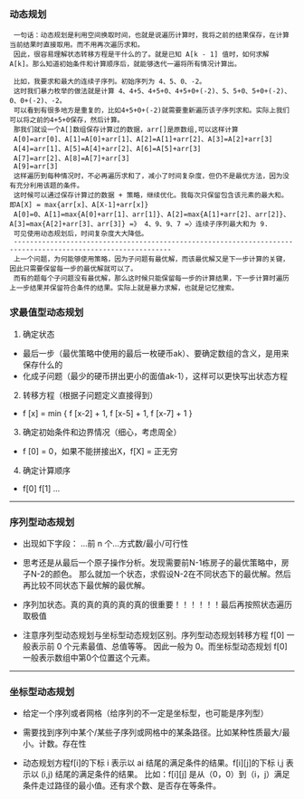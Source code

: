 ### 动态规划

````
 一句话：动态规划是利用空间换取时间，也就是说遍历计算时，我将之前的结果保存，在计算当前结果时直接取用。而不用再次遍历求和。
 因此，很容易理解状态转移方程是干什么的了。就是已知 A[k - 1] 值时，如何求解 A[k]。那么知道初始条件和计算顺序后，就能够迭代一遍将所有情况计算出。
 
 比如，我要求和最大的连续子序列。初始序列为 4、5、0、-2。
 这时我们暴力枚举的做法就是计算 4、4+5、4+5+0、4+5+0+(-2)、5、5+0、5+0+(-2)、0、0+(-2)、-2。
 可以看到有很多地方是重复的，比如4+5+0+(-2)就需要重新遍历该子序列求和。实际上我们可以将之前的4+5+0保存，然后计算。
 那我们就设一个A[]数组保存计算过的数据，arr[]是原数组,可以这样计算
 A[0]=arr[0]、A[1]=A[0]+arr[1]、A[2]=A[1]+arr[2]、A[3]=A[2]+arr[3]
 A[4]=arr[1]、A[5]=A[4]+arr[2]、A[6]=A[5]+arr[3]
 A[7]=arr[2]、A[8]=A[7]+arr[3]
 A[9]=arr[3]
 这样遍历到每种情况时，不必再遍历求和了，减小了时间复杂度，但仍不是最优方法，因为没有充分利用该题的条件。
 这时候可以通过保存计算过的数据 + 策略，继续优化。我每次只保留包含该元素的最大和。即A[X] = max{arr[x]、A[X-1]+arr[x]}
 A[0]=0、A[1]=max{A[0]+arr[1]、arr[1]}、A[2]=max{A[1]+arr[2]、arr[2]}、A[3]=max{A[2]+arr[3]、arr[3]} =》 4、9、9、7 =〉连续子序列最大和为 9.
 可见使用动态规划后，时间复杂度大大降低。
 -------------------------------------------------------------------------------------------------------------
 上一个问题，为何能够使用策略，因为子问题有最优解，而该最优解又是下一步计算的关键，因此只需要保留每一步的最优解就可以了。
 而有的题每个子问题没有最优解，那么这时候只能保留每一步的计算结果，下一步计算时遍历上一步结果并保留符合条件的结果。实际上就是暴力求解，也就是记忆搜索。
````
### 求最值型动态规划

1. 确定状态

- 最后一步（最优策略中使用的最后一枚硬币ak）、要确定数组的含义，是用来保存什么的
- 化成子问题（最少的硬币拼出更小的面值ak-1），这样可以更快写出状态方程

2. 转移方程（根据子问题定义直接得到）

- f [x] = min { f [x-2] + 1, f [x-5] + 1, f [x-7] + 1 }

3. 确定初始条件和边界情况（细心，考虑周全）

- f [0] = 0，如果不能拼接出X，f[X] = 正无穷

4. 确定计算顺序

- f[0] f[1] ...
****
### 序列型动态规划

- 出现如下字段： ...前 n 个...方式数/最小/可行性

- 思考还是从最后一个原子操作分析。发现需要前N-1栋房子的最优策略中，房子N-2的颜色。
  那么就加一个状态，求假设N-2在不同状态下的最优解。然后再比较不同状态下最优解的最优解。
  
- 序列加状态。真的真的真的真的真的很重要！！！！！！最后再按照状态遍历取极值

- 注意序列型动态规划与坐标型动态规划区别。序列型动态规划转移方程 f[0] 一般表示前 0 个元素最值、总值等等。
因此一般为 0。而坐标型动态规划 f[0] 一般表示数组中第0个位置这个元素。

****
### 坐标型动态规划

- 给定一个序列或者网格（给序列的不一定是坐标型，也可能是序列型）

- 需要找到序列中某个/某些子序列或网格中的某条路径。比如某种性质最大/最小。计数。存在性

- 动态规划方程f[i]的下标 i 表示以 ai 结尾的满足条件的结果。f[i][j]的下标 i,j 表示以 (i,j) 结尾的满足条件的结果。
比如：f[i][j] 是从（0，0）到（i，j）满足条件走过路径的最小值。还有求个数、是否存在等条件。